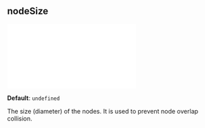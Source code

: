 ## nodeSize

<embed src="./LayoutSizeOrSpacing.en.md"></embed>

**Default**: `undefined`

The size (diameter) of the nodes. It is used to prevent node overlap collision.